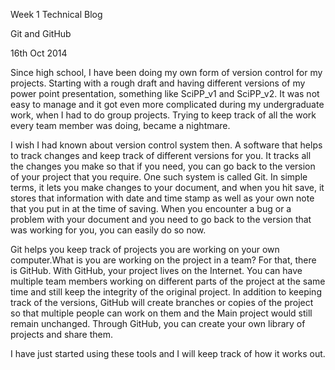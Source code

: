 Week 1 Technical Blog

Git and GitHub

16th Oct 2014

Since high school, I have been doing my own form of version control for my projects. Starting with a rough draft and having different versions of my power point presentation, something like SciPP_v1 and SciPP_v2. It was not easy to manage and it got even more complicated during my undergraduate work, when I had to do group projects. Trying to keep track of all the work every team member was doing, became a nightmare. 

I wish I had known about version control system then. A software that helps to track changes and keep track of different versions for you. It tracks all the changes you make so that if you need, you can go back to the version of your project that you require. One such system is called Git. In simple terms, it lets you make changes to your document, and when you hit save, it stores that information with date and time stamp as well as your own note that you put in at the time of saving. When you encounter a bug or a problem with your document and you need to go back to the version that was working for you, you can easily do so now. 

Git helps you keep track of projects you are working on your own computer.What is you are working on the project in a team? For that, there is GitHub. With GitHub, your project lives on the Internet. You can have multiple team members working on different parts of the project at the same time and still keep the integrity of the original project. In addition to keeping track of the versions, GitHub will create branches or copies of the project so that multiple people can work on them and the Main project would still remain unchanged. Through GitHub, you can create your own library of projects and share them. 

I have just started using these tools and I will keep track of how it works out. 